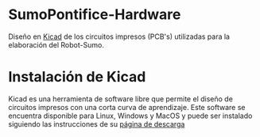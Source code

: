 # SumoPontifice-Hardware
Diseño en [Kicad](http://kicad-pcb.org/about/kicad/) de los circuitos impresos (PCB's) utilizadas para la elaboración del Robot-Sumo.

# Instalación de Kicad
Kicad es una herramienta de software libre que permite el diseño de circuitos impresos con una corta curva de aprendizaje. 
Este software se encuentra disponible para Linux, Windows y MacOS y puede ser instalado siguiendo las instrucciones de su [página de descarga](http://kicad-pcb.org/download/)
